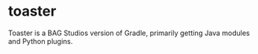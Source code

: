 # toaster
Toaster is a BAG Studios version of Gradle, primarily getting Java modules and Python plugins.
